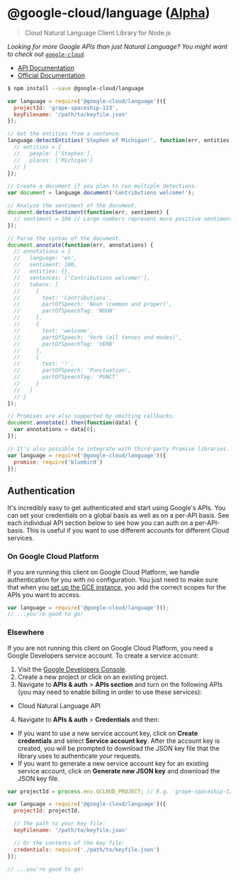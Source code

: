 # @google-cloud/language ([Alpha][versioning])
> Cloud Natural Language Client Library for Node.js

*Looking for more Google APIs than just Natural Language? You might want to check out [`google-cloud`][google-cloud].*

- [API Documentation][gcloud-language-docs]
- [Official Documentation][cloud-language-docs]


```sh
$ npm install --save @google-cloud/language
```
```js
var language = require('@google-cloud/language')({
  projectId: 'grape-spaceship-123',
  keyFilename: '/path/to/keyfile.json'
});

// Get the entities from a sentence.
language.detectEntities('Stephen of Michigan!', function(err, entities) {
  // entities = {
  //   people: ['Stephen'],
  //   places: ['Michigan']
  // }
});

// Create a document if you plan to run multiple detections.
var document = language.document('Contributions welcome!');

// Analyze the sentiment of the document.
document.detectSentiment(function(err, sentiment) {
  // sentiment = 100 // Large numbers represent more positive sentiments.
});

// Parse the syntax of the document.
document.annotate(function(err, annotations) {
  // annotations = {
  //   language: 'en',
  //   sentiment: 100,
  //   entities: {},
  //   sentences: ['Contributions welcome!'],
  //   tokens: [
  //     {
  //       text: 'Contributions',
  //       partOfSpeech: 'Noun (common and proper)',
  //       partOfSpeechTag: 'NOUN'
  //     },
  //     {
  //       text: 'welcome',
  //       partOfSpeech: 'Verb (all tenses and modes)',
  //       partOfSpeechTag: 'VERB'
  //     },
  //     {
  //       text: '!',
  //       partOfSpeech: 'Punctuation',
  //       partOfSpeechTag: 'PUNCT'
  //     }
  //   ]
  // }
});

// Promises are also supported by omitting callbacks.
document.annotate().then(function(data) {
  var annotations = data[0];
});

// It's also possible to integrate with third-party Promise libraries.
var language = require('@google-cloud/language')({
  promise: require('bluebird')
});
```


## Authentication

It's incredibly easy to get authenticated and start using Google's APIs. You can set your credentials on a global basis as well as on a per-API basis. See each individual API section below to see how you can auth on a per-API-basis. This is useful if you want to use different accounts for different Cloud services.

### On Google Cloud Platform

If you are running this client on Google Cloud Platform, we handle authentication for you with no configuration. You just need to make sure that when you [set up the GCE instance][gce-how-to], you add the correct scopes for the APIs you want to access.

``` js
var language = require('@google-cloud/language')();
// ...you're good to go!
```

### Elsewhere

If you are not running this client on Google Cloud Platform, you need a Google Developers service account. To create a service account:

1. Visit the [Google Developers Console][dev-console].
2. Create a new project or click on an existing project.
3. Navigate to  **APIs & auth** > **APIs section** and turn on the following APIs (you may need to enable billing in order to use these services):
  * Cloud Natural Language API
4. Navigate to **APIs & auth** >  **Credentials** and then:
  * If you want to use a new service account key, click on **Create credentials** and select **Service account key**. After the account key is created, you will be prompted to download the JSON key file that the library uses to authenticate your requests.
  * If you want to generate a new service account key for an existing service account, click on **Generate new JSON key** and download the JSON key file.

``` js
var projectId = process.env.GCLOUD_PROJECT; // E.g. 'grape-spaceship-123'

var language = require('@google-cloud/language')({
  projectId: projectId,

  // The path to your key file:
  keyFilename: '/path/to/keyfile.json'

  // Or the contents of the key file:
  credentials: require('./path/to/keyfile.json')
});

// ...you're good to go!
```


[versioning]: https://github.com/GoogleCloudPlatform/google-cloud-node#versioning
[google-cloud]: https://github.com/GoogleCloudPlatform/google-cloud-node/
[gce-how-to]: https://cloud.google.com/compute/docs/authentication#using
[dev-console]: https://console.developers.google.com/project
[gcloud-language-docs]: https://googlecloudplatform.github.io/google-cloud-node/#/docs/language
[cloud-language-docs]: https://cloud.google.com/natural-language/docs
